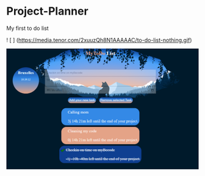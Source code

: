 # Project-Planner
My first to do list 

! [ ] (https://media.tenor.com/2xuuzQh8N1AAAAAC/to-do-list-nothing.gif)


![Screenshot](view.PNG)
